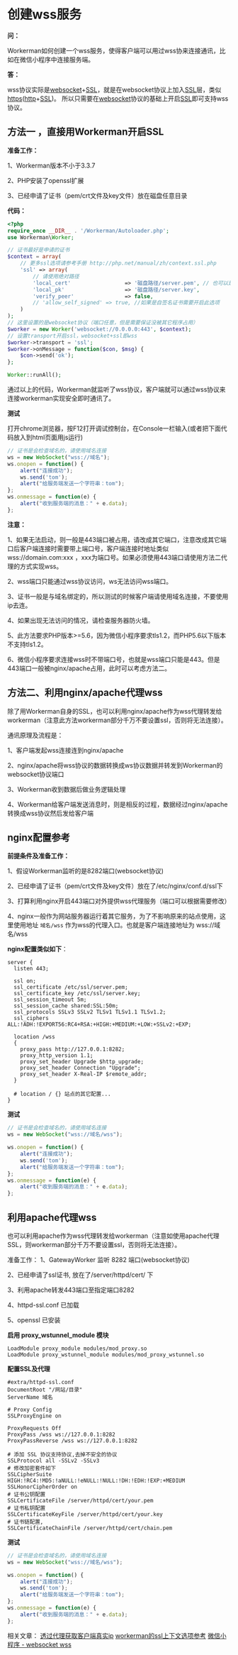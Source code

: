 # 创建wss服务

**问：**

Workerman如何创建一个wss服务，使得客户端可以用过wss协来连接通讯，比如在微信小程序中连接服务端。


**答：**

wss协议实际是[websocket](http://baike.baidu.com/item/WebSocket)+[SSL](http://baike.baidu.com/item/ssl)，就是在websocket协议上加入[SSL](http://baike.baidu.com/item/ssl)层，类似[https](http://baike.baidu.com/item/https)([http](http://baike.baidu.com/item/http)+[SSL](http://baike.baidu.com/item/ssl))。
所以只需要在[websocket](http://baike.baidu.com/item/WebSocket)协议的基础上开启[SSL](http://baike.baidu.com/item/ssl)即可支持wss协议。


## 方法一 ，直接用Workerman开启SSL

**准备工作：**

1、Workerman版本不小于3.3.7

2、PHP安装了openssl扩展

3、已经申请了证书（pem/crt文件及key文件）放在磁盘任意目录

**代码：**

```php
<?php
require_once __DIR__ . '/Workerman/Autoloader.php';
use Workerman\Worker;

// 证书最好是申请的证书
$context = array(
    // 更多ssl选项请参考手册 http://php.net/manual/zh/context.ssl.php
    'ssl' => array(
        // 请使用绝对路径
        'local_cert'                 => '磁盘路径/server.pem', // 也可以是crt文件
        'local_pk'                   => '磁盘路径/server.key',
        'verify_peer'                => false,
        // 'allow_self_signed' => true, //如果是自签名证书需要开启此选项
    )
);
// 这里设置的是websocket协议（端口任意，但是需要保证没被其它程序占用）
$worker = new Worker('websocket://0.0.0.0:443', $context);
// 设置transport开启ssl，websocket+ssl即wss
$worker->transport = 'ssl';
$worker->onMessage = function($con, $msg) {
    $con->send('ok');
};

Worker::runAll();
```

通过以上的代码，Workerman就监听了wss协议，客户端就可以通过wss协议来连接workerman实现安全即时通讯了。

**测试**

打开chrome浏览器，按F12打开调试控制台，在Console一栏输入(或者把下面代码放入到html页面用js运行)

```javascript
// 证书是会检查域名的，请使用域名连接
ws = new WebSocket("wss://域名");
ws.onopen = function() {
    alert("连接成功");
    ws.send('tom');
    alert("给服务端发送一个字符串：tom");
};
ws.onmessage = function(e) {
    alert("收到服务端的消息：" + e.data);
};
```

**注意：**

1、如果无法启动，则一般是443端口被占用，请改成其它端口，注意改成其它端口后客户端连接时需要带上端口号，客户端连接时地址类似wss://domain.com:xxx ，xxx为端口号。如果必须使用443端口请使用方法二代理的方式实现wss。

2、wss端口只能通过wss协议访问，ws无法访问wss端口。

3、证书一般是与域名绑定的，所以测试的时候客户端请使用域名连接，不要使用ip去连。

4、如果出现无法访问的情况，请检查服务器防火墙。

5、此方法要求PHP版本>=5.6，因为微信小程序要求tls1.2，而PHP5.6以下版本不支持tls1.2。

6、微信小程序要求连接wss时不带端口号，也就是wss端口只能是443。但是443端口一般被nginx/apache占用，此时可以考虑方法二。


## 方法二、利用nginx/apache代理wss

除了用Workerman自身的SSL，也可以利用nginx/apache作为wss代理转发给workerman（注意此方法workerman部分千万不要设置ssl，否则将无法连接）。

通讯原理及流程是：

1、客户端发起wss连接连到nginx/apache

2、nginx/apache将wss协议的数据转换成ws协议数据并转发到Workerman的websocket协议端口

3、Workerman收到数据后做业务逻辑处理

4、Workerman给客户端发送消息时，则是相反的过程，数据经过nginx/apache转换成wss协议然后发给客户端


## nginx配置参考
**前提条件及准备工作：**

1、假设Workerman监听的是8282端口(websocket协议)

2、已经申请了证书（pem/crt文件及key文件）放在了/etc/nginx/conf.d/ssl下

3、打算利用nginx开启443端口对外提供wss代理服务（端口可以根据需要修改）

4、nginx一般作为网站服务器运行着其它服务，为了不影响原来的站点使用，这里使用地址 ```域名/wss``` 作为wss的代理入口。也就是客户端连接地址为 wss://域名/wss

**nginx配置类似如下**：
```
server {
  listen 443;

  ssl on;
  ssl_certificate /etc/ssl/server.pem;
  ssl_certificate_key /etc/ssl/server.key;
  ssl_session_timeout 5m;
  ssl_session_cache shared:SSL:50m;
  ssl_protocols SSLv3 SSLv2 TLSv1 TLSv1.1 TLSv1.2;
  ssl_ciphers ALL:!ADH:!EXPORT56:RC4+RSA:+HIGH:+MEDIUM:+LOW:+SSLv2:+EXP;

  location /wss
  {
    proxy_pass http://127.0.0.1:8282;
    proxy_http_version 1.1;
    proxy_set_header Upgrade $http_upgrade;
    proxy_set_header Connection "Upgrade";
    proxy_set_header X-Real-IP $remote_addr;
  }
  
  # location / {} 站点的其它配置...
}
```
**测试**
```javascript
// 证书是会检查域名的，请使用域名连接
ws = new WebSocket("wss://域名/wss");

ws.onopen = function() {
    alert("连接成功");
    ws.send('tom');
    alert("给服务端发送一个字符串：tom");
};
ws.onmessage = function(e) {
    alert("收到服务端的消息：" + e.data);
};
```

## 利用apache代理wss

也可以利用apache作为wss代理转发给workerman（注意如使用apache代理SSL，则workerman部分千万不要设置ssl，否则将无法连接）。

准备工作：
1、GatewayWorker 监听 8282 端口(websocket协议)

2、已经申请了ssl证书, 放在了/server/httpd/cert/ 下

3、利用apache转发443端口至指定端口8282

4、httpd-ssl.conf 已加载

5、openssl 已安装

**启用 proxy_wstunnel_module 模块**
```
LoadModule proxy_module modules/mod_proxy.so
LoadModule proxy_wstunnel_module modules/mod_proxy_wstunnel.so
```

**配置SSL及代理**
```
#extra/httpd-ssl.conf
DocumentRoot "/网站/目录"
ServerName 域名

# Proxy Config
SSLProxyEngine on

ProxyRequests Off
ProxyPass /wss ws://127.0.0.1:8282
ProxyPassReverse /wss ws://127.0.0.1:8282

# 添加 SSL 协议支持协议,去掉不安全的协议
SSLProtocol all -SSLv2 -SSLv3
# 修改加密套件如下
SSLCipherSuite HIGH:!RC4:!MD5:!aNULL:!eNULL:!NULL:!DH:!EDH:!EXP:+MEDIUM
SSLHonorCipherOrder on
# 证书公钥配置
SSLCertificateFile /server/httpd/cert/your.pem
# 证书私钥配置
SSLCertificateKeyFile /server/httpd/cert/your.key
# 证书链配置,
SSLCertificateChainFile /server/httpd/cert/chain.pem
```

**测试**
```javascript
// 证书是会检查域名的，请使用域名连接
ws = new WebSocket("wss://域名/wss");

ws.onopen = function() {
    alert("连接成功");
    ws.send('tom');
    alert("给服务端发送一个字符串：tom");
};
ws.onmessage = function(e) {
    alert("收到服务端的消息：" + e.data);
};
```

相关文章：
[透过代理获取客户端真实ip](get-real-ip-from-proxy.md)
[workerman的ssl上下文选项参考](http://php.net/manual/zh/context.ssl.php)
[微信小程序 - websocket wss](https://sevming.github.io/Php/wxapp-websocket.html)


